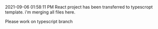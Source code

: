 2021-09-06 01:58:11 PM
React project has been transferred to typescropt template. i'm merging all files here.

Please work on typescript branch
